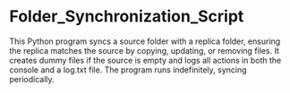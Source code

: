 # Folder_Synchronization_Script
This Python program syncs a source folder with a replica folder, ensuring the replica matches the source by copying, updating, or removing files. It creates dummy files if the source is empty and logs all actions in both the console and a log.txt file. The program runs indefinitely, syncing periodically.
